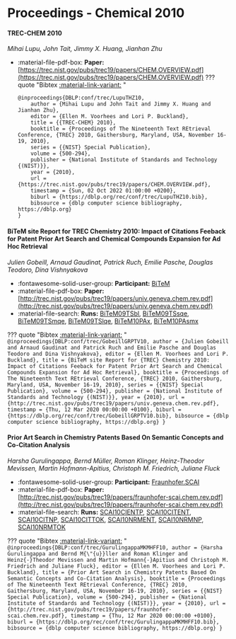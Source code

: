 # Proceedings - Chemical 2010 

#### TREC-CHEM 2010

_Mihai Lupu, John Tait, Jimmy X. Huang, Jianhan Zhu_

- :material-file-pdf-box: **Paper:** [https://trec.nist.gov/pubs/trec19/papers/CHEM.OVERVIEW.pdf](https://trec.nist.gov/pubs/trec19/papers/CHEM.OVERVIEW.pdf)
??? quote "Bibtex [:material-link-variant:](https://dblp.org/rec/conf/trec/LupuTHZ10.bib) "
	```
	@inproceedings{DBLP:conf/trec/LupuTHZ10,
		author = {Mihai Lupu and John Tait and Jimmy X. Huang and Jianhan Zhu},
		editor = {Ellen M. Voorhees and Lori P. Buckland},
		title = {{TREC-CHEM} 2010},
		booktitle = {Proceedings of The Nineteenth Text REtrieval Conference, {TREC} 2010, Gaithersburg, Maryland, USA, November 16-19, 2010},
		series = {{NIST} Special Publication},
		volume = {500-294},
		publisher = {National Institute of Standards and Technology {(NIST)}},
		year = {2010},
		url = {https://trec.nist.gov/pubs/trec19/papers/CHEM.OVERVIEW.pdf},
		timestamp = {Sun, 02 Oct 2022 01:00:00 +0200},
		biburl = {https://dblp.org/rec/conf/trec/LupuTHZ10.bib},
		bibsource = {dblp computer science bibliography, https://dblp.org}
	}
	```

#### BiTeM site Report for TREC Chemistry 2010: Impact of Citations Feeback  for Patent Prior Art Search and Chemical Compounds Expansion for Ad  Hoc Retrieval

_Julien Gobeill, Arnaud Gaudinat, Patrick Ruch, Emilie Pasche, Douglas Teodoro, Dina Vishnyakova_

- :fontawesome-solid-user-group: **Participant:** [BiTeM](./participants.md#bitem)
- :material-file-pdf-box: **Paper:** [http://trec.nist.gov/pubs/trec19/papers/univ.geneva.chem.rev.pdf](http://trec.nist.gov/pubs/trec19/papers/univ.geneva.chem.rev.pdf)
- :material-file-search: **Runs:** [BiTeM09TSbl](./runs.md#bitem09tsbl), [BiTeM09TSsqe](./runs.md#bitem09tssqe), [BiTeM09TSmqe](./runs.md#bitem09tsmqe), [BiTeM09TSlqe](./runs.md#bitem09tslqe), [BiTeM10PAx](./runs.md#bitem10pax), [BiTeM10PAsmx](./runs.md#bitem10pasmx)

??? quote "Bibtex [:material-link-variant:](https://dblp.org/rec/conf/trec/GobeillGRPTV10.bib) "
	```
	@inproceedings{DBLP:conf/trec/GobeillGRPTV10,
		author = {Julien Gobeill and Arnaud Gaudinat and Patrick Ruch and Emilie Pasche and Douglas Teodoro and Dina Vishnyakova},
		editor = {Ellen M. Voorhees and Lori P. Buckland},
		title = {BiTeM site Report for {TREC} Chemistry 2010: Impact of Citations Feeback for Patent Prior Art Search and Chemical Compounds Expansion for Ad Hoc Retrieval},
		booktitle = {Proceedings of The Nineteenth Text REtrieval Conference, {TREC} 2010, Gaithersburg, Maryland, USA, November 16-19, 2010},
		series = {{NIST} Special Publication},
		volume = {500-294},
		publisher = {National Institute of Standards and Technology {(NIST)}},
		year = {2010},
		url = {http://trec.nist.gov/pubs/trec19/papers/univ.geneva.chem.rev.pdf},
		timestamp = {Thu, 12 Mar 2020 00:00:00 +0100},
		biburl = {https://dblp.org/rec/conf/trec/GobeillGRPTV10.bib},
		bibsource = {dblp computer science bibliography, https://dblp.org}
	}
	```

#### Prior Art Search in Chemistry Patents Based On Semantic Concepts and  Co-Citation Analysis

_Harsha Gurulingappa, Bernd Müller, Roman Klinger, Heinz-Theodor Mevissen, Martin Hofmann-Apitius, Christoph M. Friedrich, Juliane Fluck_

- :fontawesome-solid-user-group: **Participant:** [Fraunhofer.SCAI](./participants.md#fraunhofer.scai)
- :material-file-pdf-box: **Paper:** [http://trec.nist.gov/pubs/trec19/papers/fraunhofer-scai.chem.rev.pdf](http://trec.nist.gov/pubs/trec19/papers/fraunhofer-scai.chem.rev.pdf)
- :material-file-search: **Runs:** [SCAI10CIENTP](./runs.md#scai10cientp), [SCAI10CITENT](./runs.md#scai10citent), [SCAI10CITNP](./runs.md#scai10citnp), [SCAI10CITTOK](./runs.md#scai10cittok), [SCAI10NRMENT](./runs.md#scai10nrment), [SCAI10NRMNP](./runs.md#scai10nrmnp), [SCAI10NRMTOK](./runs.md#scai10nrmtok)

??? quote "Bibtex [:material-link-variant:](https://dblp.org/rec/conf/trec/GurulingappaMKMHFF10.bib) "
	```
	@inproceedings{DBLP:conf/trec/GurulingappaMKMHFF10,
		author = {Harsha Gurulingappa and Bernd M{\"{u}}ller and Roman Klinger and Heinz{-}Theodor Mevissen and Martin Hofmann{-}Apitius and Christoph M. Friedrich and Juliane Fluck},
		editor = {Ellen M. Voorhees and Lori P. Buckland},
		title = {Prior Art Search in Chemistry Patents Based On Semantic Concepts and Co-Citation Analysis},
		booktitle = {Proceedings of The Nineteenth Text REtrieval Conference, {TREC} 2010, Gaithersburg, Maryland, USA, November 16-19, 2010},
		series = {{NIST} Special Publication},
		volume = {500-294},
		publisher = {National Institute of Standards and Technology {(NIST)}},
		year = {2010},
		url = {http://trec.nist.gov/pubs/trec19/papers/fraunhofer-scai.chem.rev.pdf},
		timestamp = {Thu, 12 Mar 2020 00:00:00 +0100},
		biburl = {https://dblp.org/rec/conf/trec/GurulingappaMKMHFF10.bib},
		bibsource = {dblp computer science bibliography, https://dblp.org}
	}
	```


